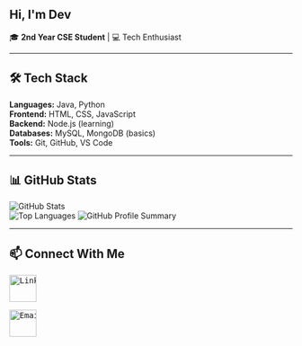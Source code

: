 ## Hi, I'm Dev

🎓 **2nd Year CSE Student** | 💻 Tech Enthusiast

---

## 🛠 Tech Stack
**Languages:** Java, Python  
**Frontend:** HTML, CSS, JavaScript  
**Backend:** Node.js (learning)  
**Databases:** MySQL, MongoDB (basics)  
**Tools:** Git, GitHub, VS Code  

---

## 📊 GitHub Stats
![GitHub Stats](https://github-readme-stats.vercel.app/api?username=inceptioncodes&show_icons=true&theme=tokyonight)  
![Top Languages](https://github-readme-stats.vercel.app/api/top-langs/?username=inceptioncodes&layout=compact&theme=tokyonight)
![GitHub Profile Summary](https://github-profile-summary-cards.vercel.app/api/cards/profile-details?username=inceptioncodes&theme=tokyonight)

---

## 📫 Connect With Me

<p align="left">
  <!-- LinkedIn -->
  <a href="https://www.linkedin.com/in/debjit-praharaj-9a6a05329" target="_blank" title="LinkedIn">
    <pre><img src="https://skillicons.dev/icons?i=linkedin" height="48" alt="LinkedIn" /></pre>
  </a>
  
  <!-- Email -->
  <a href="mailto:debjitpraharaj@gmail.com" target="_blank" title="Email">
    <pre><img src="https://skillicons.dev/icons?i=gmail" height="48" alt="Email" /></pre>
  </a>
</p>
